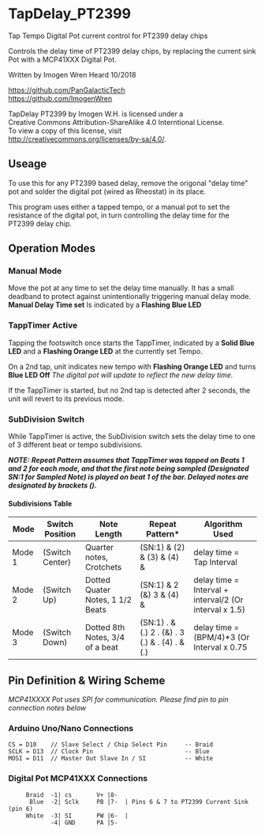 # TapDelay_PT2399
Tap Tempo Digital Pot current control for PT2399 delay chips


 Controls the delay time of PT2399 delay chips, by replacing the
 current sink Pot with a MCP41XXX Digital Pot.

Written by Imogen Wren Heard 10/2018

https://github.com/PanGalacticTech   <br>
https://github.com/ImogenWren    <br>

TapDelay PT2399 by Imogen W.H. is licensed under a     <br>
Creative Commons Attribution-ShareAlike 4.0 Interntional License.    <br>
To view a copy of this license, visit     <br>
http://creativecommons.org/licenses/by-sa/4.0/.     <br>


## Useage

To use this for any PT2399 based delay, remove the origonal "delay time" pot and solder the digital pot (wired as Rheostat) in its place.

This program uses either a tapped tempo, or a manual pot to set the resistance of the digital pot, in turn controlling the delay time for the PT2399 delay chip.

## Operation Modes

### Manual Mode

Move the pot at any time to set the delay time manually. It has a small deadband to protect against unintentionally triggering manual delay mode. 
**Manual Delay Time set** Is indicated by a **Flashing Blue LED**

### TappTimer Active

Tapping the footswitch once starts the TappTimer, indicated by a **Solid Blue LED** and a **Flashing Orange LED** at the currently set Tempo. <br>

On a 2nd tap, unit indicates new tempo with **Flashing Orange LED** and turns **Blue LED Off** 
_The digital pot will update to reflect the new delay time._

If the TappTimer is started, but no 2nd tap is detected after 2 seconds, the unit will revert to its previous mode.

### SubDivision Switch

While TappTimer is active, the SubDivision switch sets the delay time to one of 3 different beat or tempo subdivisions.

***NOTE: Repeat Pattern assumes that TappTimer was tapped on Beats 1 and 2 for each mode, and that the first note being sampled (Designated SN:1 for Sampled Note) is played on beat 1 of the bar. Delayed notes are designated by brackets ().***

#### Subdivisions Table
| Mode | Switch Position | Note Length                    | Repeat Pattern*                                | Algorithm Used                                         |
|---   |---              |---                             |---                                             |---                                                     |
|Mode 1| (Switch Center) |Quarter notes, Crotchets        | (SN:1) & (2) & (3) & (4) &                     | delay time = Tap Interval                              |
|Mode 2| (Switch Up)     |Dotted Quater Notes, 1 1/2 Beats| (SN:1) & 2 (&) 3 & (4) &                       | delay time = Interval + interval/2  (Or interval x 1.5)|
|Mode 3| (Switch Down)   |Dotted 8th Notes, 3/4 of a beat | (SN:1) . & (.) 2 . (&) . 3 (.) & . (4) . & (.) | delay time = (BPM/4)\*3             (Or Interval x 0.75|                  
   
   
## Pin Definition & Wiring Scheme
_MCP41XXXX Pot uses SPI for communication. Please find pin to pin connection notes below_
   
 ### Arduino Uno/Nano Connections
```
CS = D10    // Slave Select / Chip Select Pin     -- Braid
SCLK = D13  // Clock Pin                          -- Blue
MOSI = D11  // Master Out Slave In / SI           -- White
```
   
 ###  Digital Pot MCP41XXX Connections 
```
     Braid  -1| cs       V+ |8-
      Blue  -2| Sclk     PB |7-  | Pins 6 & 7 to PT2399 Current Sink (pin 6)
     White  -3| SI       PW |6-  | 
            -4| GND      PA |5-
            
```            
